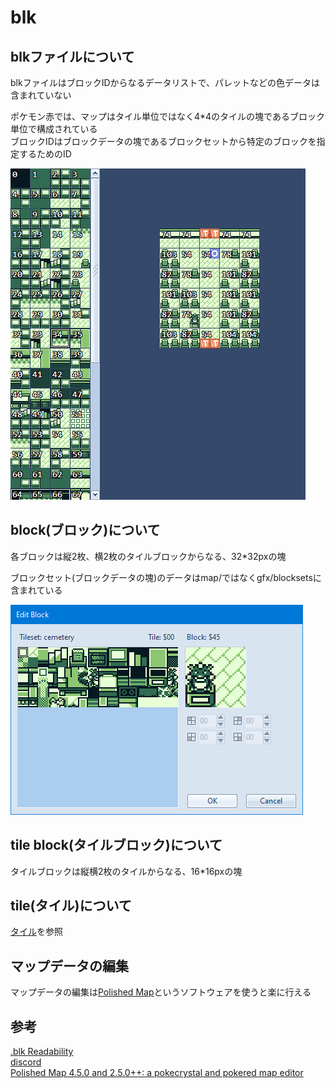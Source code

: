 # blk

## blkファイルについて

blkファイルはブロックIDからなるデータリストで、パレットなどの色データは含まれていない

ポケモン赤では、マップはタイル単位ではなく4*4のタイルの塊であるブロック単位で構成されている  
ブロックIDはブロックデータの塊であるブロックセットから特定のブロックを指定するためのID  

![blk](../docs/image/blk.png)

## block(ブロック)について

各ブロックは縦2枚、横2枚のタイルブロックからなる、32*32pxの塊

ブロックセット(ブロックデータの塊)のデータはmap/ではなくgfx/blocksetsに含まれている

![block](../docs/image/block.png)

## tile block(タイルブロック)について

タイルブロックは縦横2枚のタイルからなる、16*16pxの塊

## tile(タイル)について

[タイル](./tile.md)を参照

## マップデータの編集

マップデータの編集は[Polished Map](https://hax.iimarckus.org/topic/7222/)というソフトウェアを使うと楽に行える

## 参考

[.blk Readability](https://github.com/pret/pokered/issues/158)  
[discord](https://discordapp.com/channels/442462691542695948/442462691542695957/626440045863370795)  
[Polished Map 4.5.0 and 2.5.0++: a pokecrystal and pokered map editor](https://hax.iimarckus.org/topic/7222/)  